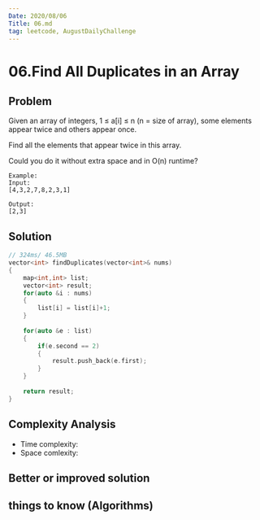 ```yaml
---
Date: 2020/08/06
Title: 06.md
tag: leetcode, AugustDailyChallenge
---
```

# 06.Find All Duplicates in an Array

## Problem
Given an array of integers, 1 ≤ a[i] ≤ n (n = size of array), some elements appear twice and others appear once.

Find all the elements that appear twice in this array.

Could you do it without extra space and in O(n) runtime?
```
Example:
Input:
[4,3,2,7,8,2,3,1]

Output:
[2,3]
```
## Solution
```cpp
// 324ms/ 46.5MB
vector<int> findDuplicates(vector<int>& nums)
{
    map<int,int> list;
    vector<int> result;
    for(auto &i : nums)
    {
        list[i] = list[i]+1;
    }
    
    for(auto &e : list)
    {
        if(e.second == 2)
        {
            result.push_back(e.first);
        }
    }
    
    return result;
}
```
## Complexity Analysis
- Time complexity:
- Space comlexity:
## Better or improved solution

## things to know (Algorithms)